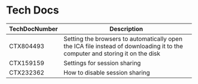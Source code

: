 # Tech Docs 

TechDocNumber | Description
---|---
CTX804493 | Setting the browsers to automatically open the ICA file instead of downloading it to the computer and storing it on the disk
CTX159159 | Settings for session sharing
CTX232362 | How to disable session sharing
